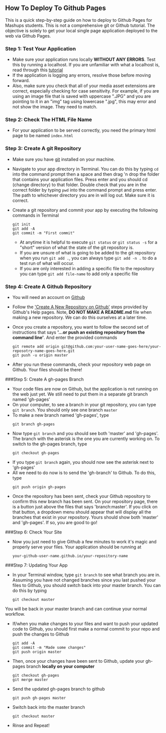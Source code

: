 How To Deploy To Github Pages
-----------------------------

This is a quick step-by-step guide on how to deploy to Github Pages for Mashups students. This is not a comprehensive git or Github tutorial. The objective is solely to get your local single page application deployed to the web via Github Pages. 

### Step 1: Test Your Application 
* Make sure your application runs locally **WITHOUT ANY ERRORS**. Test this by running a localhost. If you are unfamiliar with what a localhost is, read through this [tutorial](https://github.com/craigprotzel/Mashups/tree/master/_Help/How_To/Local_Server)
* If the application is logging any errors, resolve those before moving forward.
* Also, make sure you check that all of your media asset extensions are correct, especially checking for case sensitivity. For example, if you are using an image file that is saved with uppercase ".JPG" and you are pointing to it in an "img" tag using lowercase ".jpg", this may error and not show the image. They need to match. 

### Step 2: Check The HTML File Name
* For your application to be served correctly, you need the primary html page to be named `index.html`

### Step 3: Create A git Repository
* Make sure you have [git](http://git-scm.com/downloads) installed on your machine.
* Navigate to your app directory in Terminal. You can do this by typing `cd` into the command prompt then a space and then drag 'n drop the folder that contains your application files. Press enter and you should cd (change directory) to that folder. Double check that you are in the correct folder by typing `pwd` into the command prompt and press enter. The path to whichever directory you are in will log out. Make sure it is correct. 
* Create a git repository and commit your app by executing the following commands in Terminal

	```
	git init  
	git add -A  
	git commit -m "First commit"
	```
	* At anytime it is helpful to execute `git status` or `git status -s` for a "short" version of what the state of the git repository is.
	* If you are unsure of what is going to be added to the git repository when you run `git add .`, you can always type `git add -n .` to do a test run of what will occur. 
	* If you are only interested in adding a specific file to the repository you can type `git add file-name` to add only a specific file

### Step 4: Create A Github Repository
* You will need an account on [Github](https://github.com/)
* Follow the ['Create A New Repository on Github'](https://help.github.com/articles/create-a-repo) steps provided by Github's Help pages. Note, **DO NOT MAKE A README.md** file when making a new repository. We can do this ourselves at a later time.
* Once you create a repository, you want to follow the second set of instructions that says **'...or push an existing repository from the command line'**. And enter the provided commands

	```
	git remote add origin git@github.com:your-user-name-goes-here/your-reposotry-name-goes-here.git
	git push -u origin master
	```
* After you run these commands, check your repository web page on Github. Your files should be there!

###Step 5: Create A gh-pages Branch

* Your code files are now on Github, but the application is not running on the web just yet. We still need to put them in a separate git branch named 'gh-pages' 
* On your computer, to see a branch in your git repository, you can type `git branch`. You should only see one branch `master`
* To make a new branch named 'gh-pages', type    
	```
	git branch gh-pages
	```
* Now type `git branch` and you should see both 'master' and 'gh-pages'. The branch with the asterisk is the one you are currently working on. To switch to the gh-pages branch, type    
	```
	git checkout gh-pages
	```
* If you type `git branch` again, you should now see the asterisk next to 'gh-pages'
* All we need to do now is to send the 'gh-branch' to Github. To do this, type    
	```
	git push origin gh-pages
	```
* Once the repository has been sent, check your Github repository to confirm this new branch has been sent. On your repository page, there is a button just above the files that says 'branch:master'. If you click on that button, a dropdown menu should appear that will display all the branches that exist in your repository. Yours should show both 'master' and 'gh-pages'. If so, you are good to go! 

###Step 6: Check Your Site
* Now you just need to give Github a few minutes to work it's magic and properly serve your files. Your application should be running at      
	```
	your-github-user-name.github.io/your-repository-name
	```

###Step 7: Updating Your App
* In your Terminal window, type `git branch` to see what branch you are in. Assuming you have not changed branches since you last pushed your files to Github, you should switch back into your master branch. You can do this by typing  
	```
	git checkout master
	```
You will be back in your master branch and can continue your normal workflow. 
* If/when you make changes to your files and want to push your updated code to Github, you should first make a normal commit to your repo and push the changes to Github    
	```
	git add -A
	git commit -m "Made some changes"
	git push origin master
	```
* Then, once your changes have been sent to Github, update your gh-pages branch **locally on your computer**     
	```
	git checkout gh-pages
	git merge master
	```
* Send the updated gh-pages branch to github    
	```
	git push gh-pages master 
	```
* Switch back into the master branch    	
	```
	git checkout master
	```
* Rinse and Repeat!

